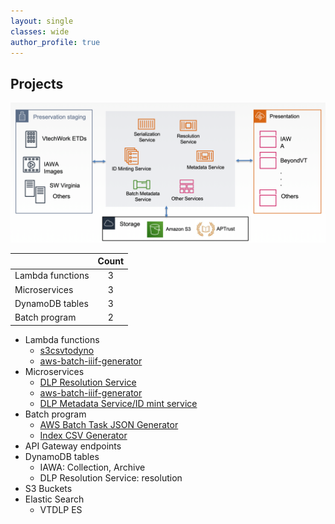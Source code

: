 ```yaml
---
layout: single
classes: wide
author_profile: true
---
```


## Projects

![VTDLP overview](/assets/images/VTDLP_overview.png "VTDLP overview")


|         | Count           | 
| ------------- |:-------------:|
| Lambda functions  | 3 |
| Microservices  |    3   |
| DynamoDB tables |  3   |
| Batch program | 2 |


* Lambda functions
	* [s3csvtodyno](https://github.com/vt-digital-libraries-platform/S3toDDB)
	* [aws-batch-iiif-generator](https://github.com/vt-digital-libraries-platform/aws-batch-iiif-generator)
* Microservices
	* [DLP Resolution Service](https://github.com/vt-digital-libraries-platform/resolution-service)
	* [aws-batch-iiif-generator](https://github.com/vt-digital-libraries-platform/aws-batch-iiif-generator)
	* [DLP Metadata Service/ID mint service](https://github.com/vt-digital-libraries-platform/NOID-mint)
* Batch program
	* [AWS Batch Task JSON Generator](https://github.com/VTUL/iiif_s3_tools/tree/master/Batch_task_json_generator)
	* [Index CSV Generator](https://github.com/VTUL/iiif_s3_tools/tree/master/index_csv_generator)
* API Gateway endpoints
* DynamoDB tables
	* IAWA: Collection, Archive
	* DLP Resolution Service: resolution 
* S3 Buckets
* Elastic Search 
	* VTDLP ES
<!-- * SNS / SQS / DLQs
* System Manager params  -->